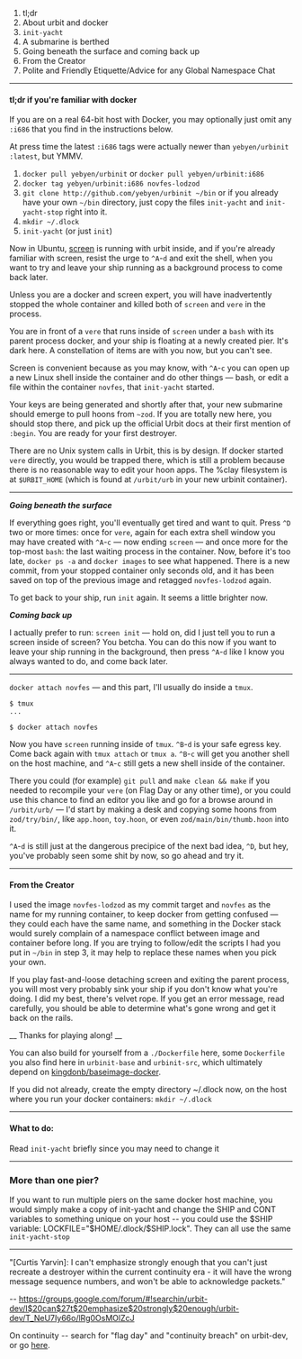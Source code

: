 1. tl;dr
2. About urbit and docker
3. `init-yacht`
4. A submarine is berthed
5. Going beneath the surface and coming back up
6. From the Creator
7. Polite and Friendly Etiquette/Advice for any Global Namespace Chat

-----

#### tl;dr if you're familiar with docker

If you are on a real 64-bit host with Docker, you may optionally just omit any
`:i686` that you find in the instructions below.

At press time the latest `:i686` tags were actually newer than `yebyen/urbinit`
`:latest`, but YMMV.

1. `docker pull yebyen/urbinit` or `docker pull yebyen/urbinit:i686`
2. `docker tag yebyen/urbinit:i686 novfes-lodzod`
3. `git clone http://github.com/yebyen/urbinit ~/bin` or if you already have
   your own `~/bin` directory, just copy the files `init-yacht` and
  `init-yacht-stop` right into it.
4. `mkdir ~/.dlock`
5. `init-yacht` (or just `init`)

Now in Ubuntu, [screen](https://www.debian-administration.org/articles/34) is
running with urbit inside, and if you're already familiar with screen, resist
the urge to `^A`-`d` and exit the shell, when you want to try and leave your
ship running as a background process to come back later.

Unless you are a docker and screen expert, you will have inadvertently stopped
the whole container and killed both of `screen` and `vere` in the process.

You are in front of a `vere` that runs inside of `screen` under a `bash` with
its parent process docker, and your ship is floating at a newly created pier.
It's dark here.  A constellation of items are with you now, but you can't see.

Screen is convenient because as you may know, with `^A`-`c` you can open up a
new Linux shell inside the container and do other things &mdash; bash, or edit
a file within the container `novfes`, that `init-yacht` started.

Your keys are being generated and shortly after that, your new submarine should
emerge to pull hoons from `~zod`.  If you are totally new here, you should stop
there, and pick up the official Urbit docs at their first mention of `:begin`.
You are ready for your first destroyer.

There are no Unix system calls in Urbit, this is by design.  If docker started
`vere` directly, you would be trapped there, which is still a problem because
there is no reasonable way to edit your hoon apps.  The %clay filesystem is at
`$URBIT_HOME` (which is found at `/urbit/urb` in your new urbinit container).

-----

___Going beneath the surface___

If everything goes right, you'll eventually get tired and want to quit.  Press
`^D` two or more times: once for `vere`, again for each extra shell window you
may have created with `^A`-`c` &mdash; now ending `screen` &mdash; and once
more for the top-most `bash`: the last waiting process in the container.  Now,
before it's too late, `docker ps -a` and `docker images` to see what happened.
There is a new commit, from your stopped container only seconds old, and it has
been saved on top of the previous image and retagged `novfes-lodzod` again.

To get back to your ship, run `init` again.  It seems a little brighter now.

___Coming back up___

I actually prefer to run: `screen init` &mdash; hold on, did I just tell you to
run a screen inside of screen?  You betcha.  You can do this now if you want to
leave your ship running in the background, then press `^A`-`d` like I know you
always wanted to do, and come back later.

-----

`docker attach novfes` &mdash; and this part, I'll usually do inside a `tmux`.

    $ tmux
    ...

    $ docker attach novfes

Now you have `screen` running inside of `tmux`.  `^B`-`d` is your safe egress
key.  Come back again with `tmux attach` or `tmux a`.  `^B`-`c` will get you
another shell on the host machine, and `^A`-`c` still gets a new shell inside
of the container.

There you could (for example) `git pull` and `make clean && make` if you needed
to recompile your `vere` (on Flag Day or any other time), or you could use this
chance to find an editor you like and go for a browse around in `/urbit/urb/`
&mdash; I'd start by making a desk and copying some hoons from `zod/try/bin/`,
like `app.hoon`, `toy.hoon`, or even `zod/main/bin/thumb.hoon` into it.

`^A`-`d` is still just at the dangerous precipice of the next bad idea, `^D`,
but hey, you've probably seen some shit by now, so go ahead and try it.

---

#### From the Creator

I used the image `novfes-lodzod` as my commit target and `novfes` as the name
for my running container, to keep docker from getting confused &mdash; they
could each have the same name, and something in the Docker stack would surely
complain of a namespace conflict between image and container before long.  If
you are trying to follow/edit the scripts I had you put in `~/bin` in step 3,
it may help to replace these names when you pick your own.

If you play fast-and-loose detaching screen and exiting the parent process, you
will most very probably sink your ship if you don't know what you're doing.  I
did my best, there's velvet rope.  If you get an error message, read carefully,
you should be able to determine what's gone wrong and get it back on the rails.

__ Thanks for playing along! __

You can also build for yourself from a `./Dockerfile` here, some `Dockerfile`
you also find here in `urbinit-base` and `urbinit-src`, which ultimately depend
on [kingdonb/baseimage-docker](http://github.com/kingdonb/baseimage-docker).

If you did not already, create the empty directory ~/.dlock now, on the host
where you run your docker containers: `mkdir ~/.dlock`

******

#### What to do:

Read `init-yacht` briefly since you may need to change it

******

### More than one pier?

If you want to run multiple piers on the same docker host machine, you would
simply make a copy of init-yacht and change the SHIP and CONT variables to
something unique on your host -- you could use the $SHIP variable:
LOCKFILE="$HOME/.dlock/$SHIP.lock".  They can all use the
same `init-yacht-stop`

******

"[Curtis Yarvin]: I can't emphasize strongly enough that you can't just
recreate a destroyer within the current continuity era - it will have the wrong
message sequence numbers, and won't be able to acknowledge packets."

-- https://groups.google.com/forum/#!searchin/urbit-dev/I$20can$27t$20emphasize$20strongly$20enough/urbit-dev/T_NeU7Iy66o/lRg0OsMOlZcJ

On continuity -- search for "flag day" and "continuity breach" on urbit-dev, or go [here](http://urbit.org/community/articles/continuity/).

